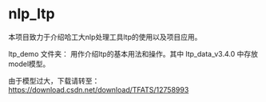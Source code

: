 # nlp_ltp
本项目致力于介绍哈工大nlp处理工具ltp的使用以及项目应用。


ltp_demo 文件夹： 用作介绍ltp的基本用法和操作。其中 ltp_data_v3.4.0 中存放model模型。


由于模型过大，下载请转至：https://download.csdn.net/download/TFATS/12758993

